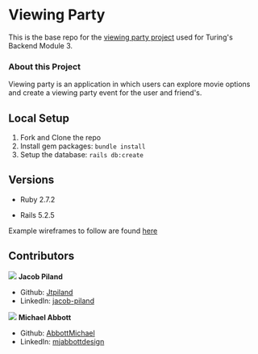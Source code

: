 # Viewing Party

This is the base repo for the [viewing party project](https://backend.turing.io/module3/projects/viewing_party) used for Turing's Backend Module 3.

### About this Project

Viewing party is an application in which users can explore movie options and create a viewing party event for the user and friend's.

## Local Setup

1. Fork and Clone the repo
2. Install gem packages: `bundle install`
3. Setup the database: `rails db:create`


## Versions

- Ruby 2.7.2

- Rails 5.2.5

Example wireframes to follow are found [here](https://backend.turing.io/module3/projects/viewing_party/wireframes)

## Contributors

![](https://avatars.githubusercontent.com/u/81197317?s=40&v=4)  **Jacob Piland**
- Github: [Jtpiland](https://github.com/Jtpiland)
- LinkedIn: [jacob-piland](https://www.linkedin.com/in/jacob-piland/)

![](https://avatars.githubusercontent.com/u/81139173?s=40&v=4)  **Michael Abbott**
- Github: [AbbottMichael](https://github.com/AbbottMichael)
- LinkedIn: [mjabbottdesign](https://www.linkedin.com/in/mjabbottdesign/)
